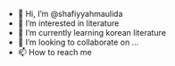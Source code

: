 - 👋 Hi, I’m @shafiyyahmaulida
- 👀 I’m interested in literature
- 🌱 I’m currently learning korean literature
- 💞️ I’m looking to collaborate on ...
- 📫 How to reach me 

<!---
shafiyyahmaulida/shafiyyahmaulida is a ✨ special ✨ repository because its `README.md` (this file) appears on your GitHub profile.
You can click the Preview link to take a look at your changes.
--->
